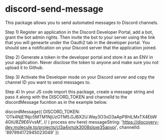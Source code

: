 # discord-send-message

This package allows you to send automated messages to Discord channels. 

Step 1) Register an application in the Discord Developer Portal, add a bot, grant the bot admin rights. Then invite the bot to your server using the link that you will genearte under the Oauth2 tab in the developer portal. You should see a notification on your Discord server that the application joined.

Step 2) Generate a token in the developer portal and store it as an ENV in your application. Never disclose the token to anyone and make sure you not upload it to Github. 

Step 3) Activate the Developer mode on your Discord server and copy the channel ID you want to send messages to.

Step 4) In your JS code import this package, create a message string and pass it along with the DISCORD_TOKEN and channelId to the discordMessage fucntion as in the example below. 


discordMessage({
    DISCORD_TOKEN: 'OTk4NjE1Njc5MTM1NjUzOTM5.GJBX2U.Way3O3xD3aApP8hlLMxTX4EbW4GtU8Z9E6VvsM', // ( process env here)
    messageString: 'https://discovery-dev.molecule.to/projects/cl3a4xmzk3008slsxe35apvpj',
    channelId: '897994172945023049'
})

